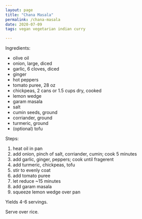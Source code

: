 ```yaml
---
layout: page
title: "Chana Masala"
permalink: /chana-masala
date: 2020-07-09
tags: vegan vegetarian indian curry

---
```


Ingredients:
  * olive oil
  * onion, large, diced
  * garlic, 6 cloves, diced
  * ginger
  * hot peppers
  * tomato puree, 28 oz
  * chickpeas, 2 cans or 1.5 cups dry, cooked
  * lemon wedge
  * garam masala
  * salt
  * cumin seeds, ground
  * corriander, ground
  * turmeric, ground
  * (optional) tofu

Steps:
  1. heat oil in pan
  1. add onion, pinch of salt, corriander, cumin; cook 5 minutes
  1. add garlic, ginger, peppers; cook until fragerent
  1. add turmeric, chickpeas, tofu
  1. stir to evenly coat
  1. add tomato puree
  1. let reduce ~15 minutes
  1. add garam masala
  1. squeeze lemon wedge over pan

Yields 4-6 servings.

Serve over rice.

